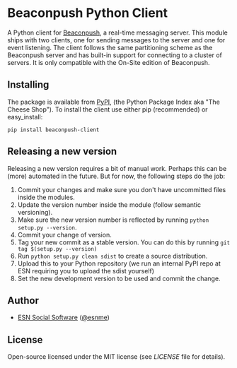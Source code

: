 Beaconpush Python Client
========================

A Python client for [Beaconpush][Beaconpush], a real-time messaging server.
This module ships with two clients, one for sending messages to the server and one for event listening.
The client follows the same partitioning scheme as the Beaconpush server and has built-in support for connecting to a cluster of servers.
It is only compatible with the On-Site edition of Beaconpush.

Installing
----------
The package is available from [PyPI][PyPI], (the Python Package Index aka "The Cheese Shop").
To install the client use either pip (recommended) or easy_install:

    pip install beaconpush-client


Releasing a new version
-----------------------

Releasing a new version requires a bit of manual work. Perhaps this can be (more) automated in the future.
But for now, the following steps do the job:

1. Commit your changes and make sure you don't have uncommitted files inside the modules.
1. Update the version number inside the module (follow semantic versioning).
1. Make sure the new version number is reflected by running ```python setup.py --version```.
1. Commit your change of version.
1. Tag your new commit as a stable version. You can do this by running ```git tag $(setup.py --version)```
1. Run ```python setup.py clean sdist``` to create a source distribution.
1. Upload this to your Python repository (we run an internal PyPI repo at ESN requiring you to upload the sdist yourself)
1. Set the new development version to be used and commit the change.


Author
-------

  - <a href="http://www.esn.me">ESN Social Software</a> ([@esnme](http://twitter.com/esnme))


License
-------

Open-source licensed under the MIT license (see _LICENSE_ file for details).


[Beaconpush]: http://beaconpush.com
[PyPI]: http://pypi.python.org
[RRD]: http://oss.oetiker.ch/rrdtool/
[Graphite]: http://graphite.wikidot.com
[Whisper]: http://graphite.wikidot.com/whisper
